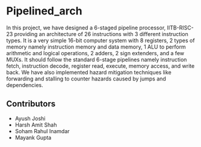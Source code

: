 # Pipelined_arch
In this project, we have designed a 6-staged pipeline processor, IITB-RISC-23
providing an architecture of 26 instructions with 3 different instruction types.
It is a very simple 16-bit computer system with 8 registers, 2 types of memory
namely instruction memory and data memory, 1 ALU to perform arithmetic
and logical operations, 2 adders, 2 sign extenders, and a few MUXs. It should
follow the standard 6-stage pipelines namely instruction fetch, instruction
decode, register read, execute, memory access, and write back. We have
also implemented hazard mitigation techniques like forwarding and stalling
to counter hazards caused by jumps and dependencies.


## Contributors
* Ayush Joshi
* Harsh Amit Shah
* Soham Rahul Inamdar
* Mayank Gupta
